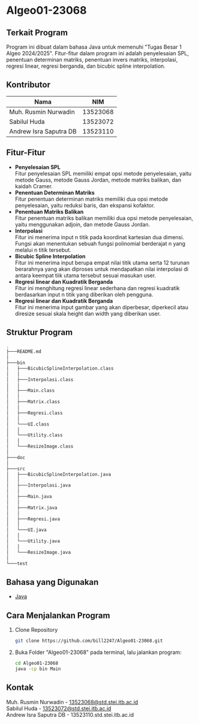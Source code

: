 # Algeo01-23068

## Terkait Program
Program ini dibuat dalam bahasa Java untuk memenuhi "Tugas Besar 1 Algeo 2024/2025". Fitur-fitur dalam program ini adalah penyelesaian SPL, penentuan determinan matriks, penentuan invers matriks, interpolasi, regresi linear, regresi berganda, dan bicubic spline interpolation.
## Kontributor
| Nama  | NIM | 
| ------------- | ------------- |
| Muh. Rusmin Nurwadin  | 13523068 |
| Sabilul Huda  | 13523072 |
| Andrew Isra Saputra DB  | 13523110 | 

## Fitur-Fitur
* **Penyelesaian SPL** <br>
Fitur penyelesaian SPL memiliki empat opsi metode penyelesaian, yaitu metode Gauss, metode Gauss Jordan, metode matriks balikan, dan kaidah Cramer.
*  **Penentuan Determinan Matriks** <br>
Fitur penentuan determinan matriks memiliki dua opsi metode penyelesaian, yaitu reduksi baris, dan ekspansi kofaktor.
* **Penentuan Matriks Balikan** <br>
Fitur penentuan matriks balikan memiliki dua opsi metode penyelesaian, yaitu menggunakan adjoin, dan metode Gauss Jordan.
* **Interpolasi** <br>
Fitur ini menerima input n titik pada koordinat kartesian dua dimensi. Fungsi akan menentukan sebuah fungsi polinomial berderajat n yang melalui n titik tersebut.
* **Bicubic Spline Interpolation** <br>
Fitur ini menerima input berupa empat nilai titik utama serta 12 turunan berarahnya yang akan diproses untuk mendapatkan nilai interpolasi di antara keempat tiik utama tersebut sesuai masukan user.
* **Regresi linear dan Kuadratik Berganda** <br>
Fitur ini menghitung regresi linear sederhana dan regresi kuadratik berdasarkan input n titik yang diberikan oleh pengguna.
* **Regresi linear dan Kuadratik Berganda** <br>
Fitur ini menerima input gambar yang akan diperbesar, diperkecil atau diresize sesuai skala height dan width yang diberikan user.

## Struktur Program 
```bash
.
├───README.md
│
├───bin
│   ├───BicubicSplineInterpolation.class
│   │       
│   ├───Interpolasi.class
│   │
│   ├───Main.class
│   │
│   ├───Matrix.class
│   │
│   ├───Regresi.class
│   │
│   └───UI.class
│   │
│   └───Utility.class
│   │
│   └───ResizeImage.class
│
├───doc
│
├───src
│   ├───BicubicSplineInterpolation.java
│   │       
│   ├───Interpolasi.java
│   │
│   ├───Main.java
│   │
│   ├───Matrix.java
│   │
│   ├───Regresi.java
│   │
│   └───UI.java
│   │
│   └───Utility.java
│   │
│   └───ResizeImage.java
│
└───test
```
## Bahasa yang Digunakan
* [Java](https://www.java.com/en/)

## Cara Menjalankan Program
1. Clone Repository
   ```sh
   git clone https://github.com/bill2247/Algeo01-23068.git
   ```
3. Buka Folder "Algeo01-23068" pada terminal, lalu jalankan program:
   ```sh
   cd Algeo01-23068
   java -cp bin Main
   ```
## Kontak
Muh. Rusmin Nurwadin - 13523068@std.stei.itb.ac.id <br>
Sabilul Huda - 13523072@std.stei.itb.ac.id <br>
Andrew Isra Saputra DB - 13523110.std.stei.itb.ac.id
   
